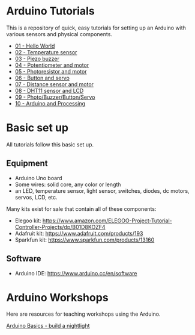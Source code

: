# Arduino Tutorials

This is a repository of quick, easy tutorials for setting up an Arduino with
various sensors and physical components.

- [01 - Hello World](01-hello-world.md)
- [02 - Temperature sensor](02-temperature-sensor.md)
- [03 - Piezo buzzer](03-jingle-bells.md)
- [04 - Potentiometer and motor](04-potentiometer-motor.md)
- [05 - Photoresistor and motor](05-photoresistor-servo.md)
- [06 - Button and servo](button-servo-mover)
- [07 - Distance sensor and motor](distance-sensor-motor)
- [08 - DHT11 sensor and LCD](temp-sensor-lcd-display)
- [09 - Photo/Buzzer/Button/Servo](photo-buzzer-button-servo)
- [10 - Arduino and Processing](arduino-and-processing)

# Basic set up

All tutorials follow this basic set up.

## Equipment

- Arduino Uno board
- Some wires: solid core, any color or length
- an LED, temperature sensor, light sensor, switches, diodes, dc motors, servos, LCD, etc.

Many kits exist for sale that contain all of these components:

- Elegoo kit: [https://www.amazon.com/ELEGOO-Project-Tutorial-Controller-Projects/dp/B01D8KOZF4 ](https://www.amazon.com/ELEGOO-Project-Tutorial-Controller-Projects/dp/B01D8KOZF4)
- Adafruit kit: [https://www.adafruit.com/products/193 ](https://www.adafruit.com/products/193)
- Sparkfun kit: [https://www.sparkfun.com/products/13160 ](https://www.sparkfun.com/products/13160)

## Software

- Arduino IDE: [https://www.arduino.cc/en/software ](https://www.arduino.cc/en/software)

# Arduino Workshops

Here are resources for teaching workshops using the Arduino.

[Arduino Basics - build a nightlight](workshops/arduino-basics/README.md)
